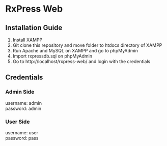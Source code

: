 # RxPress Web

## Installation Guide

1. Install XAMPP
2. Git clone this repository and move folder to htdocs directory of XAMPP
3. Run Apache and MySQL on XAMPP and go to phpMyAdmin
4. Import rxpressdb.sql on phpMyAdmin
5. Go to http://localhost/rxpress-web/ and login with the credentials

## Credentials

### Admin Side

username: admin  
password: admin

### User Side

username: user  
password: pass

